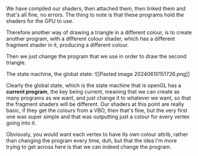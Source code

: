 We have compiled our shaders, then attached them, then linked them and that's all fine, no errors. 
The thing to note is that these programs hold the shaders for the GPU to use. 

Therefore another way of drawing a triangle in a different colour, is to create another program, with a different colour shader, which has a different fragment shader in it, producing a different colour. 

Then we just change the program that we use in order to draw the second triangle. 

The state machine, the global state: 
![[Pasted image 20240610151726.png]]

Clearly the global state, which is the state machine that is openGL has a **current program**, the key being current, meaning that we can create as many programs as we want, and just change it to whatever we want, so that the fragment shaders will be different. 
Our shaders at this point are really basic, if they get the colours from a VBO, then that's fine, but the very first one was super simple and that was outputting just a colour for every vertex going into it. 

Obviously, you would want each vertex to have its own colour attrib, rather than changing the program every time, duh, but that the idea I'm more trying to get across here is that we can indeed change the program. 


